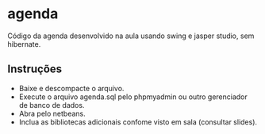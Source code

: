 # agenda

Código da agenda desenvolvido na aula usando swing e jasper studio, sem hibernate.

## Instruções
- Baixe e descompacte o arquivo.
- Execute o arquivo agenda.sql pelo phpmyadmin ou outro gerenciador de banco de dados.
- Abra pelo netbeans.
- Inclua as bibliotecas adicionais confome visto em sala (consultar slides).

